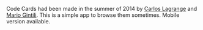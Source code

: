 Code Cards had been made in the summer of 2014 by <a href='https://dribbble.com/carlosxcl'>Carlos Lagrange</a> and <a href='https://twitter.com/mariogintili'>Mario Gintili</a>. 
This is a simple app to browse them sometimes. Mobile version available.